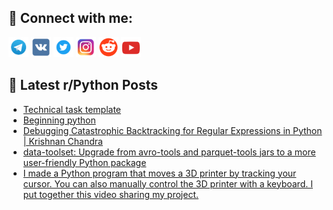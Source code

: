 ## 🔎 Connect with me:
[<img src="https://github.com/bullbesh/bullbesh/blob/main/images/Telegram.png" width="32" height="32" />](https://t.me/bullbesh)
[<img src="https://github.com/bullbesh/bullbesh/blob/main/images/VK.png" width="32" height="32" />](https://vk.com/bullbesh)
[<img src="https://github.com/bullbesh/bullbesh/blob/main/images/Twitter.png" width="32" height="32" />](https://twitter.com/bullbesh1)
[<img src="https://github.com/bullbesh/bullbesh/blob/main/images/Instagram.png" width="32" height="32" />](https://www.instagram.com/bullbesh)
[<img src="https://github.com/bullbesh/bullbesh/blob/main/images/Reddit.png" width="32" height="32" />](https://www.reddit.com/user/bullbesh)
[<img src="https://github.com/bullbesh/bullbesh/blob/main/images/YouTube.png" width="32" height="32" />](https://www.youtube.com/channel/UCtfjRs6uzgq5mfm8S06WTcg)

## 📕 Latest r/Python Posts
<!-- BLOG-POST-LIST:START -->
- [Technical task template](https://www.reddit.com/r/Python/comments/16oobmf/technical_task_template/)
- [Beginning python](https://www.reddit.com/r/Python/comments/16oo0hs/beginning_python/)
- [Debugging Catastrophic Backtracking for Regular Expressions in Python | Krishnan Chandra](https://www.reddit.com/r/Python/comments/16omp9l/debugging_catastrophic_backtracking_for_regular/)
- [data-toolset: Upgrade from avro-tools and parquet-tools jars to a more user-friendly Python package](https://www.reddit.com/r/Python/comments/16ojfcf/datatoolset_upgrade_from_avrotools_and/)
- [I made a Python program that moves a 3D printer by tracking your cursor. You can also manually control the 3D printer with a keyboard. I put together this video sharing my project.](https://www.reddit.com/r/Python/comments/16ohb70/i_made_a_python_program_that_moves_a_3d_printer/)
<!-- BLOG-POST-LIST:END -->

